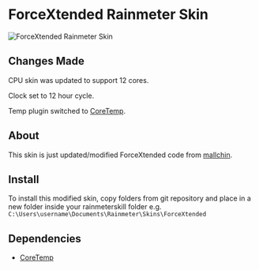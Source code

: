 # ForceXtended Rainmeter Skin

![ForceXtended Rainmeter Skin](http://orig02.deviantart.net/8531/f/2015/305/0/5/forcextended_rainmeter_skin_by_mallchin-d4yytoj.png "ForceXtended Rainmeter Skin")

## Changes Made

CPU skin was updated to support 12 cores.

Clock set to 12 hour cycle.

Temp plugin switched to [CoreTemp](http://www.alcpu.com/CoreTemp/).


## About

This skin is just updated/modified ForceXtended code from [mallchin](https://github.com/mallchin/ForceXtended).

## Install

To install this modified skin, copy folders from git repository and place in a new folder inside your rainmeterskill folder e.g. `C:\Users\username\Documents\Rainmeter\Skins\ForceXtended`

## Dependencies

  * [CoreTemp](http://www.alcpu.com/CoreTemp/)
